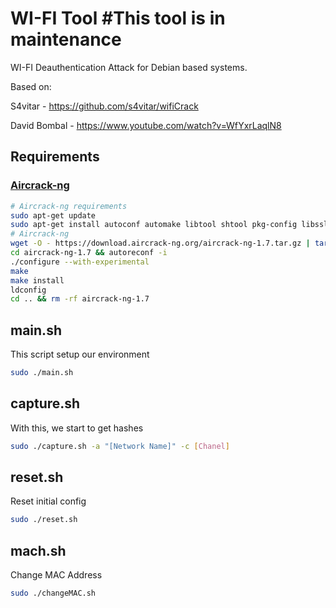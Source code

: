 # WI-FI Tool #<b>This tool is in maintenance</b>

WI-FI Deauthentication Attack for Debian based systems.

Based on: 

S4vitar - https://github.com/s4vitar/wifiCrack

David Bombal - https://www.youtube.com/watch?v=WfYxrLaqlN8

## Requirements

### [Aircrack-ng](https://www.aircrack-ng.org/doku.php?id=install_aircrack#installing_aircrack-ng_from_source)

``` bash
# Aircrack-ng requirements
sudo apt-get update
sudo apt-get install autoconf automake libtool shtool pkg-config libssl-dev ethtool rfkill libnl-3-dev libnl-genl-3-dev build-essential libstdc++-11-dev
# Aircrack-ng
wget -O - https://download.aircrack-ng.org/aircrack-ng-1.7.tar.gz | tar -xz
cd aircrack-ng-1.7 && autoreconf -i
./configure --with-experimental
make
make install
ldconfig
cd .. && rm -rf aircrack-ng-1.7
```

## main.sh

This script setup our environment

``` bash
sudo ./main.sh
```

## capture.sh

With this, we start to get hashes

``` bash
sudo ./capture.sh -a "[Network Name]" -c [Chanel]
```

## reset.sh

Reset initial config

``` bash
sudo ./reset.sh
```

## mach.sh

Change MAC Address

``` bash
sudo ./changeMAC.sh
```

